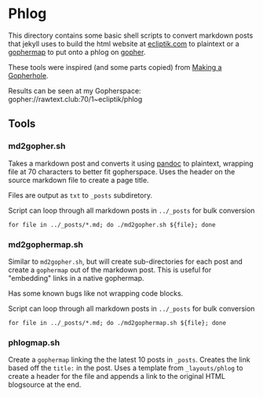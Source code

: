 # Phlog

This directory contains some basic shell scripts to convert markdown posts that jekyll uses to build the html website at [ecliptik.com](https://www.ecliptik.com) to plaintext or a [gophermap](https://en.wikipedia.org/wiki/Gopher_(protocol)#Source_code_of_a_menu) to put onto a phlog on [gopher](https://en.wikipedia.org/wiki/Gopher_(protocol)).

These tools were inspired (and some parts copied) from [Making a Gopherhole](https://johngodlee.github.io/2019/11/20/gopher.html).

Results can be seen at my Gopherspace: gopher://rawtext.club:70/1~ecliptik/phlog

## Tools

### md2gopher.sh

Takes a markdown post and converts it using [pandoc](https://pandoc.org) to plaintext, wrapping file at 70 characters to better fit gopherspace. Uses the header on the source markdown file to create a page title.

Files are output as `txt` to `_posts` subdiretory.

Script can loop through all markdown posts in `../_posts` for bulk conversion

```
for file in ../_posts/*.md; do ./md2gopher.sh ${file}; done
```

### md2gophermap.sh

Similar to `md2gopher.sh`, but will create sub-directories for each post and create a `gophermap` out of the markdown post. This is useful for "embedding" links in a native gophermap.

Has some known bugs like not wrapping code blocks.

Script can loop through all markdown posts in `../_posts` for bulk conversion
```
for file in ../_posts/*.md; do ./md2gophermap.sh ${file}; done
```


### phlogmap.sh

Create a `gophermap` linking the the latest 10 posts in `_posts`. Creates the link based off the `title:` in the post. Uses a template from `_layouts/phlog` to create a header for the file and appends a link to the original HTML blogsource at the end.
